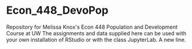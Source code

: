 # Econ_448_DevoPop
Repository for Melissa Knox's Econ 448 Population and Development Course at UW
The assignments and data supplied here can be used with your own installation of RStudio or with the class JupyterLab.
A new line. 
